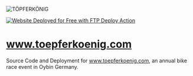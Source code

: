![TÖPFERKÖNIG](http://toepferkoenig.com/img/logo_medium.png)

[<img alt="Website Deployed for Free with FTP Deploy Action" src="https://img.shields.io/badge/Website deployed for free with-FTP DEPLOY ACTION-%3CCOLOR%3E?style=for-the-badge&color=2b9348">](https://github.com/SamKirkland/FTP-Deploy-Action)

# www.toepferkoenig.com
Source Code and Deployment for www.toepferkoenig.com, an annual bike race event in Oybin Germany.
